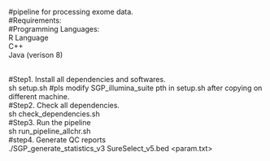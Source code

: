 #pipeline for processing exome data.<br>
#Requirements:<br>
#Programming Languages:<br>
R Language<br>
C++ <br>
Java (verison 8)<br><br>

#Step1. Install all dependencies and softwares.<br>
sh setup.sh                                          #pls modify SGP_illumina_suite pth in setup.sh after copying on different machine.<br>
#Step2. Check all dependencies.<br>
sh check_dependencies.sh<br>
#Step3. Run the pipeline<br>
sh run_pipeline_allchr.sh  <fastq1> <fastq2> <br>
#step4. Generate QC reports <br>
./SGP_generate_statistics_v3 <fastq1> <fastq2> SureSelect_v5.bed <param.txt>

